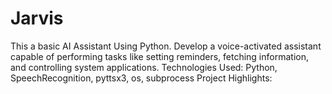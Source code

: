 # Jarvis
This a basic AI Assistant Using Python. Develop a voice-activated assistant capable of performing tasks like setting reminders, fetching information, and controlling system applications.
Technologies Used: Python, SpeechRecognition, pyttsx3, os, subprocess
Project Highlights:
